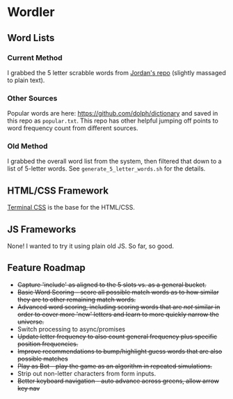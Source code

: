 # Wordler

## Word Lists

### Current Method

I grabbed the 5 letter scrabble words from [Jordan's repo](https://github.com/jakerella/guessle/blob/main/lists/scrabble_5.json) (slightly massaged to plain text).

### Other Sources

Popular words are here: https://github.com/dolph/dictionary and saved in this repo as `popular.txt`. This repo has other helpful jumping off points to word frequency count from different sources.

### Old Method

I grabbed the overall word list from the system, then filtered that down to a list of 5-letter words. See `generate_5_letter_words.sh` for the details.

## HTML/CSS Framework

[Terminal CSS](https://terminalcss.xyz/) is the base for the HTML/CSS.

## JS Frameworks

None! I wanted to try it using plain old JS. So far, so good.

## Feature Roadmap

* ~~Capture 'include' as aligned to the 5 slots vs. as a general bucket.~~
* ~~Basic Word Scoring - score all possible match words as to how similar they are to other remaining match words.~~
* ~~Advanced word scoring, including scoring words that are *not* similar in order to cover more 'new' letters and learn to more quickly narrow the universe.~~
* Switch processing to async/promises
* ~~Update letter frequency to also count general frequency plus specific position frequencies.~~
* ~~Improve recommendations to bump/highlight guess words that are also possible matches~~
* ~~Play as Bot - play the game as an algorithm in repeated simulations.~~
* Strip out non-letter characters from form inputs.
* ~~Better keyboard navigation - auto advance across greens, allow arrow key nav~~
